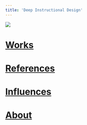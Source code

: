 ```yaml
---
title: 'Deep Instructional Design'
---
```

![](/images/DeepLogoBig.png)

# [Works](/works)
# [References](/ref)
# [Influences](/inf)
# [About](/about)
